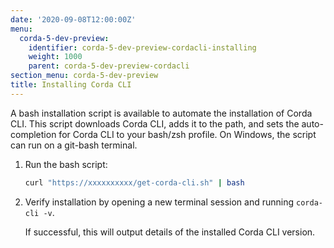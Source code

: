 ```yaml
---
date: '2020-09-08T12:00:00Z'
menu:
  corda-5-dev-preview:
    identifier: corda-5-dev-preview-cordacli-installing
    weight: 1000
    parent: corda-5-dev-preview-cordacli
section_menu: corda-5-dev-preview
title: Installing Corda CLI
---
```

A bash installation script is available to automate the installation of Corda CLI. This script downloads Corda CLI, adds it to the path, and sets the
auto-completion for Corda CLI to your bash/zsh profile. On Windows, the script can run on a git-bash terminal.

1. Run the bash script:

   ```Bash
   curl "https://xxxxxxxxxx/get-corda-cli.sh" | bash
   ```

2. Verify installation by opening a new terminal session and running `corda-cli -v`.

   If successful, this will output details of the installed Corda CLI version.
